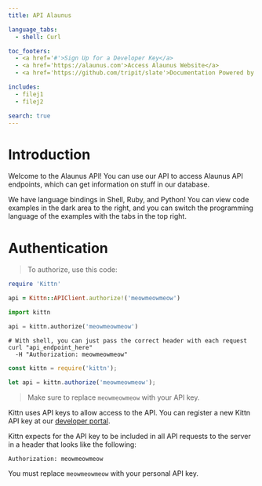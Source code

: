```yaml
---
title: API Alaunus

language_tabs:
  - shell: Curl

toc_footers:
  - <a href='#'>Sign Up for a Developer Key</a>
  - <a href='https://alaunus.com'>Access Alaunus Website</a>
  - <a href='https://github.com/tripit/slate'>Documentation Powered by Slate</a>

includes:
  - filej1
  - filej2

search: true
---
```


# Introduction

Welcome to the Alaunus API! You can use our API to access Alaunus API endpoints, which can get information on stuff in our database.

We have language bindings in Shell, Ruby, and Python! You can view code examples in the dark area to the right, and you can switch the programming language of the examples with the tabs in the top right.

# Authentication

> To authorize, use this code:

```ruby
require 'Kittn'

api = Kittn::APIClient.authorize!('meowmeowmeow')
```

```python
import kittn

api = kittn.authorize('meowmeowmeow')
```

```shell
# With shell, you can just pass the correct header with each request
curl "api_endpoint_here"
  -H "Authorization: meowmeowmeow"
```

```javascript
const kittn = require('kittn');

let api = kittn.authorize('meowmeowmeow');
```

> Make sure to replace `meowmeowmeow` with your API key.

Kittn uses API keys to allow access to the API. You can register a new Kittn API key at our [developer portal](http://example.com/developers).

Kittn expects for the API key to be included in all API requests to the server in a header that looks like the following:

`Authorization: meowmeowmeow`

<aside class="notice">
You must replace <code>meowmeowmeow</code> with your personal API key.
</aside>
